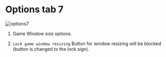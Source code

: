 # Options tab 7

![options7](http://www.imageup.ru/img130/2766111/optionstab7.jpg)

1) Game Window size options.

2) `Lock game window resizing` Button for window resizing will be blocked (button is changed to the lock sign).
